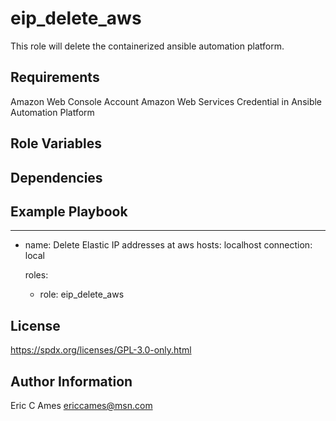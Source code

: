 eip_delete_aws
=========

This role will delete the containerized ansible automation platform.

Requirements
------------

Amazon Web Console Account
Amazon Web Services Credential in Ansible Automation Platform

Role Variables
--------------

Dependencies
------------

Example Playbook
----------------

---
- name: Delete Elastic IP addresses at aws
  hosts: localhost
  connection: local

  roles:

    - role: eip_delete_aws 

License
-------

https://spdx.org/licenses/GPL-3.0-only.html

Author Information
------------------

Eric C Ames
ericcames@msn.com